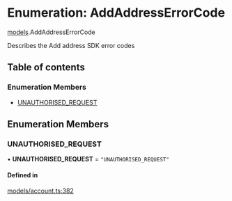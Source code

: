 # Enumeration: AddAddressErrorCode

[models](../wiki/models).AddAddressErrorCode

Describes the Add address SDK error codes

## Table of contents

### Enumeration Members

- [UNAUTHORISED\_REQUEST](../wiki/models.AddAddressErrorCode#unauthorised_request)

## Enumeration Members

### UNAUTHORISED\_REQUEST

• **UNAUTHORISED\_REQUEST** = ``"UNAUTHORISED_REQUEST"``

#### Defined in

[models/account.ts:382](https://gitlab.com/baliganikhil/blackmirror-sdk/-/blob/349365c/src/models/account.ts#L382)
